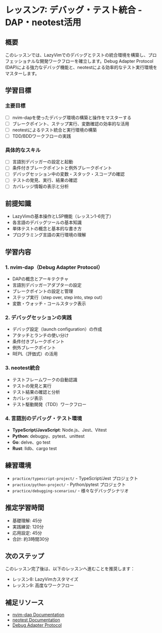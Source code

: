 # レッスン7: デバッグ・テスト統合 - DAP・neotest活用

## 概要
このレッスンでは、LazyVimでのデバッグとテストの統合環境を構築し、プロフェッショナルな開発ワークフローを確立します。Debug Adapter Protocol (DAP)による強力なデバッグ機能と、neotestによる効率的なテスト実行環境をマスターします。

## 学習目標

### 主要目標
- [ ] nvim-dapを使ったデバッグ環境の構築と操作をマスターする
- [ ] ブレークポイント、ステップ実行、変数確認の効率的な活用
- [ ] neotestによるテスト統合と実行環境の構築
- [ ] TDD/BDDワークフローの実践

### 具体的なスキル
- [ ] 言語別デバッガーの設定と起動
- [ ] 条件付きブレークポイントと例外ブレークポイント
- [ ] デバッグセッション中の変数・スタック・スコープの確認
- [ ] テストの発見、実行、結果の確認
- [ ] カバレッジ情報の表示と分析

## 前提知識
- LazyVimの基本操作とLSP機能（レッスン1-6完了）
- 各言語のデバッグツールの基本知識
- 単体テストの概念と基本的な書き方
- プログラミング言語の実行環境の理解

## 学習内容

### 1. nvim-dap（Debug Adapter Protocol）
- DAPの概念とアーキテクチャ
- 言語別デバッガーアダプターの設定
- ブレークポイントの設定と管理
- ステップ実行（step over, step into, step out）
- 変数・ウォッチ・コールスタック表示

### 2. デバッグセッションの実践
- デバッグ設定（launch configuration）の作成
- アタッチとランチの使い分け
- 条件付きブレークポイント
- 例外ブレークポイント
- REPL（評価式）の活用

### 3. neotest統合
- テストフレームワークの自動認識
- テストの発見と実行
- テスト結果の確認と分析
- カバレッジ表示
- テスト駆動開発（TDD）ワークフロー

### 4. 言語別のデバッグ・テスト環境
- **TypeScript/JavaScript**: Node.js、Jest、Vitest
- **Python**: debugpy、pytest、unittest
- **Go**: delve、go test
- **Rust**: lldb、cargo test

## 練習環境
- `practice/typescript-project/` - TypeScript/Jest プロジェクト
- `practice/python-project/` - Python/pytest プロジェクト
- `practice/debugging-scenarios/` - 様々なデバッグシナリオ

## 推定学習時間
- 基礎理解: 45分
- 実践練習: 120分
- 応用設定: 45分
- 合計: 約3時間30分

## 次のステップ
このレッスン完了後は、以下のレッスンへ進むことを推奨します：
- レッスン8: LazyVimカスタマイズ
- レッスン9: 高度なワークフロー

## 補足リソース
- [nvim-dap Documentation](https://github.com/mfussenegger/nvim-dap)
- [neotest Documentation](https://github.com/nvim-neotest/neotest)
- [Debug Adapter Protocol](https://microsoft.github.io/debug-adapter-protocol/)